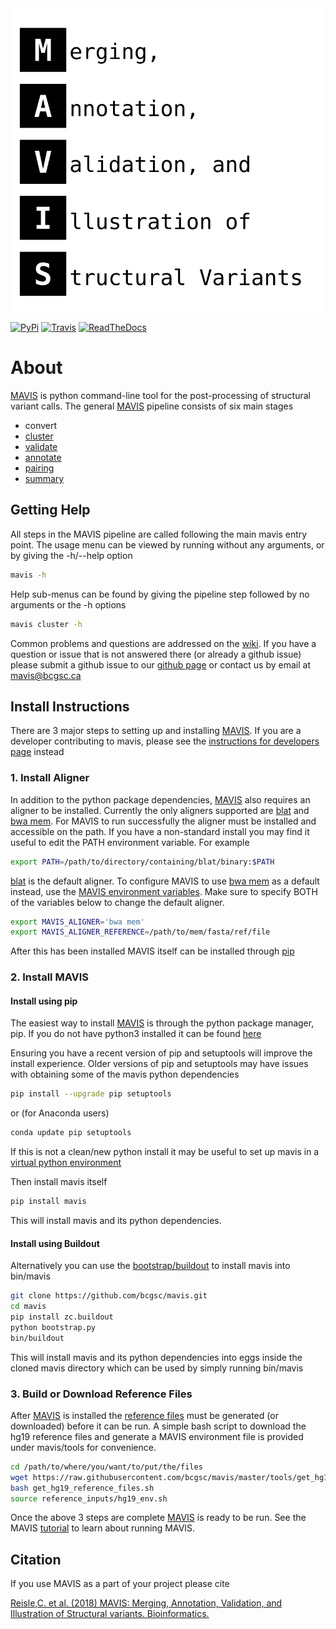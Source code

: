<object type='image/svg+xml' data='docs/source/_static/acronym.svg'>
    <object type='image/svg+xml' data='_static/acronym.svg'>
    	<img src='docs/source/_static/acronym.svg' onerror='this.src="_static/acronym.svg"'>
    </object><br>
</object>


[![PyPi](https://img.shields.io/pypi/v/mavis.svg)](https://pypi.org/project/mavis/) [![Travis](https://travis-ci.org/bcgsc/mavis.svg?branch=master)](https://travis-ci.org/bcgsc/mavis) [![ReadTheDocs](https://readthedocs.org/projects/pip/badge/)](https://readthedocs.org/projects/mavis)


# About

[MAVIS](http://mavis.bcgsc.ca) is python command-line tool for the post-processing of structural variant calls.
The general [MAVIS](http://mavis.bcgsc.ca) pipeline consists of six main stages

- convert
- [cluster](http://mavis.bcgsc.ca/docs/latest/mavis.cluster.html#mavis-cluster)
- [validate](http://mavis.bcgsc.ca/docs/latest/mavis.validate.html#mavis-validate)
- [annotate](http://mavis.bcgsc.ca/docs/latest/mavis.annotate.html#mavis-annotate)
- [pairing](http://mavis.bcgsc.ca/docs/latest/mavis.pairing.html#mavis-pairing)
- [summary](http://mavis.bcgsc.ca/docs/latest/mavis.summary.html#mavis-summary)

## Getting Help

All steps in the MAVIS pipeline are called following the main mavis entry point. The usage menu can be viewed
by running without any arguments, or by giving the -h/--help option

``` bash
mavis -h
```

Help sub-menus can be found by giving the pipeline step followed by no arguments or the -h options

``` bash
mavis cluster -h
```

Common problems and questions are addressed on the [wiki](https://github.com/bcgsc/mavis/wiki/Help-and-Frequently-Asked-Questions).
If you have a question or issue that is not answered there (or already a github issue) please submit
a github issue to our [github page](https://github.com/bcgsc/mavis/issues) or contact us by email at [mavis@bcgsc.ca](mailto:mavis@bcgsc.ca)

## Install Instructions

There are 3 major steps to setting up and installing [MAVIS](http://mavis.bcgsc.ca). If you are a developer contributing to mavis, please see the [instructions for developers page](http://mavis.bcgsc.ca/docs/latest/development.html) instead

### 1. Install Aligner

In addition to the python package dependencies, [MAVIS](http://mavis.bcgsc.ca) also requires an aligner to be installed.
Currently the only aligners supported are [blat](http://mavis.bcgsc.ca/docs/latest/glossary.html#term-blat) and [bwa mem](http://mavis.bcgsc.ca/docs/latest/glossary.html#term-bwa).
For MAVIS to run successfully the aligner must be installed and accessible on the path.
If you have a non-standard install you may find it useful to edit the PATH environment variable. For example

``` bash
export PATH=/path/to/directory/containing/blat/binary:$PATH
```

[blat](http://mavis.bcgsc.ca/docs/latest/glossary.html#term-blat) is the default aligner. To configure MAVIS to use [bwa mem](http://mavis.bcgsc.ca/docs/latest/glossary.html#term-bwa) as a default instead, use the
[MAVIS environment variables](http://mavis.bcgsc.ca/configuration.html#environment-variables). Make sure to specify BOTH of the variables below to change the default aligner.

``` bash
export MAVIS_ALIGNER='bwa mem'
export MAVIS_ALIGNER_REFERENCE=/path/to/mem/fasta/ref/file
```

After this has been installed MAVIS itself can be installed through [pip](https://pypi.org/project/mavis/)

### 2. Install MAVIS

#### Install using pip

The easiest way to install [MAVIS](http://mavis.bcgsc.ca) is through the python package manager, pip. If you do not have python3 installed it can be found [here](https://www.python.org/downloads)

Ensuring you have a recent version of pip and setuptools will improve the install experience. Older versions of pip and setuptools may have issues with obtaining some of the mavis python dependencies

``` bash
pip install --upgrade pip setuptools
```

or (for Anaconda users)

``` bash
conda update pip setuptools
```

If this is not a clean/new python install it may be useful to set up mavis in a [virtual python environment](https://docs.python.org/3/tutorial/venv.html)

Then install mavis itself

``` bash
pip install mavis
```

This will install mavis and its python dependencies.

#### Install using Buildout

Alternatively you can use the [bootstrap/buildout](http://www.buildout.org/en/latest/) to install mavis into bin/mavis

``` bash
git clone https://github.com/bcgsc/mavis.git
cd mavis
pip install zc.buildout
python bootstrap.py
bin/buildout
```

This will install mavis and its python dependencies into eggs inside the cloned mavis directory which can be used by simply running bin/mavis

### 3. Build or Download Reference Files

After [MAVIS](http://mavis.bcgsc.ca) is installed the [reference files](http://mavis.bcgsc.ca/docs/latest/mavis_input.html#reference-input-files) must be generated (or downloaded) before it can be run. A simple bash script to download the hg19 reference files and generate a MAVIS environment file is provided under mavis/tools for convenience.

``` bash
cd /path/to/where/you/want/to/put/the/files
wget https://raw.githubusercontent.com/bcgsc/mavis/master/tools/get_hg19_reference_files.sh
bash get_hg19_reference_files.sh
source reference_inputs/hg19_env.sh
```

Once the above 3 steps are complete [MAVIS](http://mavis.bcgsc.ca) is ready to be run.
See the MAVIS [tutorial](http://mavis.bcgsc.ca/docs/latest/pipeline.html#mavis-mini-tutorial) to learn about running MAVIS.


## Citation

If you use MAVIS as a part of your project please cite

[Reisle,C. et al. (2018) MAVIS: Merging, Annotation, Validation, and Illustration of Structural variants. Bioinformatics.](https://doi.org/10.1093/bioinformatics/bty621)
